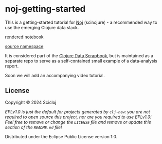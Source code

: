 # noj-getting-started

This is a getting-started tutorial for [Noj](https://scicloj.github.io/noj/) (scinojure) - a recommended way to use the emerging Clojure data stack.

[rendered notebook](https://scicloj.github.io/noj-getting-started/)

[source namespace](https://github.com/scicloj/noj-getting-started/blob/main/src/index.clj)

It is considered part of the [Clojure Data Scrapbook](https://scicloj.github.io/clojure-data-scrapbook/), but is maintained as a separate repo to serve as a self-contained small example of a data-analysis report.

Soon we will add an accompanying video tutorial.

## License

Copyright © 2024 Scicloj

_EPLv1.0 is just the default for projects generated by `clj-new`: you are not_
_required to open source this project, nor are you required to use EPLv1.0!_
_Feel free to remove or change the `LICENSE` file and remove or update this_
_section of the `README.md` file!_

Distributed under the Eclipse Public License version 1.0.
